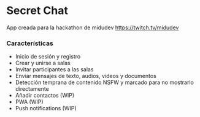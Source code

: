 # Secret Chat
App creada para la hackathon de midudev https://twitch.tv/midudev

### Características
 - Inicio de sesión y registro
 - Crear y unirse a salas
 - Invitar participantes a las salas
 - Enviar mensajes de texto, audios, videos y documentos
 - Detección temprana de contenido NSFW y marcado para no mostrarlo directamente
 - Añadir contactos (WIP)
 - PWA (WIP)
 - Push notifications (WIP)
